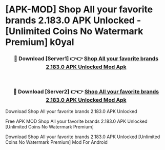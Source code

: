 # [APK-MOD] Shop  All your favorite brands 2.183.0 APK Unlocked - [Unlimited Coins No Watermark Premium] k0yal



<div align="center">
<h3>🔴 Download [Server1] 👉👉 <a href="https://momento.my/?title=Shop__All_your_favorite_brands_2.183.0_APK_Unlocked">Shop  All your favorite brands 2.183.0 APK Unlocked Mod Apk</a></h3><br>

<h3>🔴 Download [Server2] 👉👉 <a href="https://momento.my/?title=Shop__All_your_favorite_brands_2.183.0_APK_Unlocked">Shop  All your favorite brands 2.183.0 APK Unlocked Mod Apk</a></h3>
</div>



Download Shop  All your favorite brands 2.183.0 APK Unlocked 

Free APK MOD Shop  All your favorite brands 2.183.0 APK Unlocked [Unlimited Coins No Watermark Premium]

Download Shop  All your favorite brands 2.183.0 APK Unlocked [Unlimited Coins No Watermark Premium] Mod For Android
